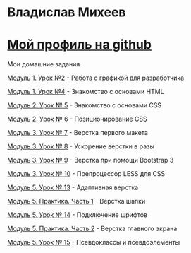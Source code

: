 # Владислав Михеев
# [Мой профиль на github](https://github.com/ApgrEEid)

Мои домашние задания

[Модуль 1. Урок №2](https://yadi.sk/d/Fpkt-cOO3N4ADe "Работа с графикой для разработчика") - Работа с графикой для разработчика

[Модуль 1. Урок №4](https://apgreeid.github.io/lesson4.html "Знакомство с основами HTML") - Знакомство с основами HTML

[Модуль 2. Урок № 5](https://apgreeid.github.io/book/src/index.html "Знакомство с основами CSS") - Знакомство с основами CSS

[Модуль 2. Урок № 6](https://apgreeid.github.io/header/src/index.html "Позиционирование CSS") - Позиционирование CSS

[Модуль 3. Урок № 7](https://apgreeid.github.io/maket/src/index.html "Верстка первого макета") - Верстка первого макета

[Модуль 3. Урок № 8](https://apgreeid.github.io/icons/src/index.html "Ускорение верстки в разы") - Ускорение верстки в разы

[Модуль 3. Урок № 9](https://apgreeid.github.io/maket-bootstrap3/src/index.html "Верстка при помощи Bootstrap 3") - Верстка при помощи Bootstrap 3

[Модуль 3. Урок № 10](https://apgreeid.github.io/main.less "Препроцессор LESS для CSS") - Препроцессор LESS для CSS

[Модуль 5. Урок № 13](https://apgreeid.github.io/maket-pixel-perfect/src/index.html "Адаптивная верстка") - Адаптивная верстка

[Модуль 5. Практика. Часть 1](https://apgreeid.github.io/practiceM5/src/index.html "Верстка шапки") - Верстка шапки

[Модуль 5. Урок № 14](https://apgreeid.github.io/fonts-lesson/src/index.html "Подключение шрифтов") - Подключение шрифтов

[Модуль 5. Практика. Часть 2](https://apgreeid.github.io/practiceM5/src/index.html "Верстка главного экрана") - Верстка главного экрана

[Модуль 5. Урок № 15](https://apgreeid.github.io/lesson15/src/index.html "Псевдоклассы и псевдоэлементы") - Псевдоклассы и псевдоэлементы
